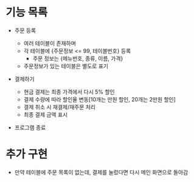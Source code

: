# 기능 목록
- 주문 등록
    - 여러 테이블이 존재하며
    - 각 테이블에 {주문정보 <= 99, 테이블번호} 등록
        - 주문 정보는 {메뉴번호, 종류, 이름, 가격}
    - 주문정보가 있는 테이블은 별도로 표기

- 결제하기
    - 현금 결제는 최종 가격에서 다시 5% 할인
    - 결제 수량에 따라 할인율 변동[10개는 만원 할인, 20개는 2만원 할인]
    - 결제 취소 시 재결제/재주문 처리
    - 최종 결제 금액 표시
    
- 프로그램 종료 

# 추가 구현
- 만약 테이블에 주문 목록이 없는데, 결제를 눌렀다면 다시 메인 화면으로 돌아감